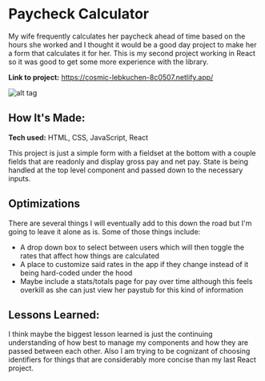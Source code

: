 # Paycheck Calculator

My wife frequently calculates her paycheck ahead of time based on the hours she worked and I thought it would be a good day project to make her a form that calculates it for her.  This is my second project working in React so it was good to get some more experience with the library.

**Link to project:** https://cosmic-lebkuchen-8c0507.netlify.app/

![alt tag](http://placecorgi.com/1200/650)

## How It's Made:
**Tech used:** HTML, CSS, JavaScript, React

This project is just a simple form with a fieldset at the bottom with a couple fields that are readonly and display gross pay and net pay.  State is being handled at the top level component and passed down to the necessary inputs.  


## Optimizations

There are several things I will eventually add to this down the road but I'm going to leave it alone as is.  Some of those things include:
  -  A drop down box to select between users which will then toggle the rates that affect how things are calculated
  -  A place to customize said rates in the app if they change instead of it being hard-coded under the hood
  -  Maybe include a stats/totals page for pay over time although this feels overkill as she can just view her paystub for this kind of information

## Lessons Learned:

I think maybe the biggest lesson learned is just the continuing understanding of how best to manage my components and how they are passed between each other.  Also I am trying to be cognizant of choosing identifiers for things that are considerably more concise than my last React project.





